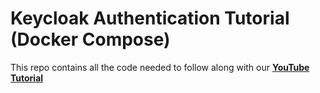 # Keycloak Authentication Tutorial (Docker Compose)

This repo contains all the code needed to follow along with our **[YouTube Tutorial](https://link-here)**